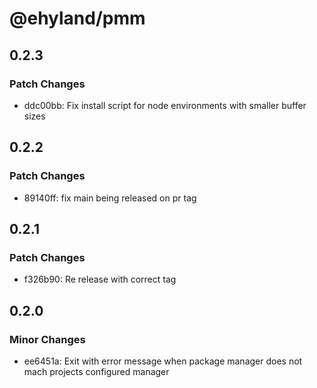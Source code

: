 # @ehyland/pmm

## 0.2.3

### Patch Changes

- ddc00bb: Fix install script for node environments with smaller buffer sizes

## 0.2.2

### Patch Changes

- 89140ff: fix main being released on pr tag

## 0.2.1

### Patch Changes

- f326b90: Re release with correct tag

## 0.2.0

### Minor Changes

- ee6451a: Exit with error message when package manager does not mach projects configured manager
